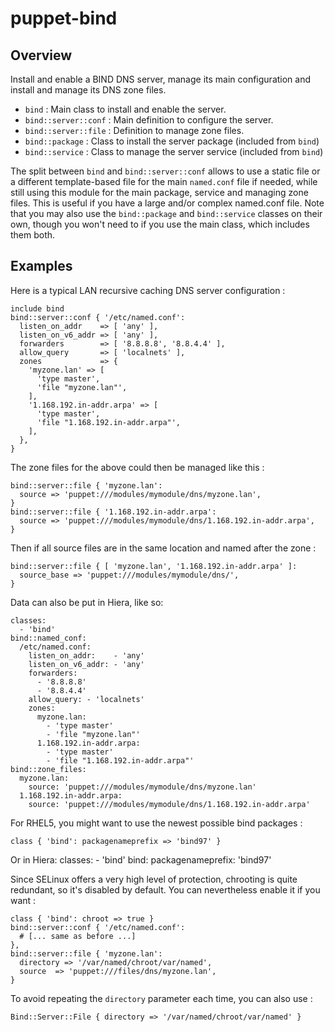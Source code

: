 # puppet-bind

## Overview

Install and enable a BIND DNS server, manage its main configuration and install
and manage its DNS zone files.

* `bind` : Main class to install and enable the server.
* `bind::server::conf` : Main definition to configure the server.
* `bind::server::file` : Definition to manage zone files.
* `bind::package` : Class to install the server package (included from `bind`)
* `bind::service` : Class to manage the server service (included from `bind`)

The split between `bind` and `bind::server::conf` allows to use a static file
or a different template-based file for the main `named.conf` file if needed,
while still using this module for the main package, service and managing zone
files. This is useful if you have a large and/or complex named.conf file.
Note that you may also use the `bind::package` and `bind::service` classes on
their own, though you won't need to if you use the main class, which includes
them both.

## Examples

Here is a typical LAN recursive caching DNS server configuration :

    include bind
    bind::server::conf { '/etc/named.conf':
      listen_on_addr    => [ 'any' ],
      listen_on_v6_addr => [ 'any' ],
      forwarders        => [ '8.8.8.8', '8.8.4.4' ],
      allow_query       => [ 'localnets' ],
      zones             => {
        'myzone.lan' => [
          'type master',
          'file "myzone.lan"',
        ],
        '1.168.192.in-addr.arpa' => [
          'type master',
          'file "1.168.192.in-addr.arpa"',
        ],
      },
    }

The zone files for the above could then be managed like this :

    bind::server::file { 'myzone.lan':
      source => 'puppet:///modules/mymodule/dns/myzone.lan',
    }
    bind::server::file { '1.168.192.in-addr.arpa':
      source => 'puppet:///modules/mymodule/dns/1.168.192.in-addr.arpa',
    }

Then if all source files are in the same location and named after the zone :

    bind::server::file { [ 'myzone.lan', '1.168.192.in-addr.arpa' ]:
      source_base => 'puppet:///modules/mymodule/dns/',
    }

Data can also be put in Hiera, like so:

    classes:
      - 'bind'
    bind::named_conf:
      /etc/named.conf:
        listen_on_addr:    - 'any'
        listen_on_v6_addr: - 'any'
        forwarders:
          - '8.8.8.8'
          - '8.8.4.4'
        allow_query: - 'localnets'
        zones:
          myzone.lan:
            - 'type master'
            - 'file "myzone.lan"'
          1.168.192.in-addr.arpa:
            - 'type master'
            - 'file "1.168.192.in-addr.arpa"'
    bind::zone_files:
      myzone.lan:
        source: 'puppet:///modules/mymodule/dns/myzone.lan'
      1.168.192.in-addr.arpa:
        source: 'puppet:///modules/mymodule/dns/1.168.192.in-addr.arpa'

For RHEL5, you might want to use the newest possible bind packages :

    class { 'bind': packagenameprefix => 'bind97' }

Or in Hiera:
    classes:
      - 'bind'
    bind:
      packagenameprefix: 'bind97'

Since SELinux offers a very high level of protection, chrooting is quite
redundant, so it's disabled by default. You can nevertheless enable it if
you want :

    class { 'bind': chroot => true }
    bind::server::conf { '/etc/named.conf':
      # [... same as before ...]
    },
    bind::server::file { 'myzone.lan':
      directory => '/var/named/chroot/var/named',
      source  => 'puppet:///files/dns/myzone.lan',
    }

To avoid repeating the `directory` parameter each time, you can also use :

    Bind::Server::File { directory => '/var/named/chroot/var/named' }

